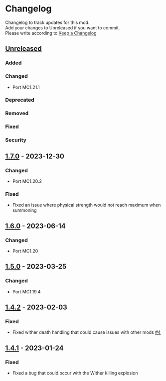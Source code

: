 # Changelog
Changelog to track updates for this mod.  
    Add your changes to Unreleased if you want to commit.  
    Please write according to [Keep a Changelog](https://keepachangelog.com/en/1.0.0/)

## [Unreleased]

### Added

### Changed
- Port MC1.21.1

### Deprecated

### Removed

### Fixed

### Security

## [1.7.0] - 2023-12-30

### Changed
- Port MC1.20.2

### Fixed
- Fixed an issue where physical strength would not reach maximum when summoning

## [1.6.0] - 2023-06-14

### Changed
- Port MC1.20

## [1.5.0] - 2023-03-25

### Changed
- Port MC1.19.4

## [1.4.2] - 2023-02-03

### Fixed
- Fixed wither death handling that could cause issues with other
  mods [#4](https://github.com/MORIMORI0317/BEStyleWither/issues/4)

## [1.4.1] - 2023-01-24

### Fixed
- Fixed a bug that could occur with the Wither killing explosion

[Unreleased]: https://github.com/MORIMORI0317/BEStyleWither/compare/v1.7.0...HEAD
[1.7.0]: https://github.com/MORIMORI0317/BEStyleWither/compare/v1.6.0...v1.7.0
[1.6.0]: https://github.com/MORIMORI0317/BEStyleWither/compare/v1.5.0...v1.6.0
[1.5.0]: https://github.com/MORIMORI0317/BEStyleWither/compare/v1.4.2...v1.5.0
[1.4.2]: https://github.com/MORIMORI0317/BEStyleWither/compare/v1.4.1...v1.4.2
[1.4.1]: https://github.com/MORIMORI0317/BEStyleWither/commits/v1.4.1
